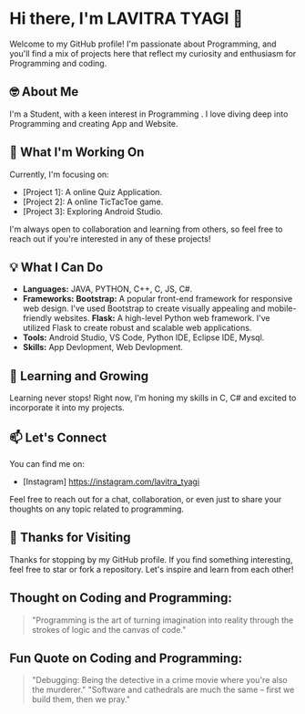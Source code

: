 # Hi there, I'm LAVITRA TYAGI 👋

Welcome to my GitHub profile! I'm passionate about Programming, and you'll find a mix of projects here that reflect my curiosity and enthusiasm for Programming and coding.

## 🤓 About Me

I'm a Student, with a keen interest in Programming . I love diving deep into Programming and creating App and Website.

## 🚀 What I'm Working On

Currently, I'm focusing on:

- [Project 1]: A online Quiz Application.
- [Project 2]: A online TicTacToe game.
- [Project 3]: Exploring Android Studio.
  
I'm always open to collaboration and learning from others, so feel free to reach out if you're interested in any of these projects!

## 💡 What I Can Do

- **Languages:** JAVA, PYTHON, C++, C, JS, C#.
- **Frameworks:** **Bootstrap:** A popular front-end framework for responsive web design. I've used Bootstrap to create visually appealing and mobile-friendly websites.
                  **Flask:** A high-level Python web framework. I've utilized Flask to create robust and scalable web applications.
- **Tools:** Android Studio, VS Code, Python IDE, Eclipse IDE, Mysql.
- **Skills:** App Devlopment, Web Devlopment.

## 🌱 Learning and Growing

Learning never stops! Right now, I'm honing my skills in C, C# and excited to incorporate it into my projects.

## 📫 Let's Connect

You can find me on:

- [Instagram] https://instagram.com/lavitra_tyagi

Feel free to reach out for a chat, collaboration, or even just to share your thoughts on any topic related to programming.

## 🎉 Thanks for Visiting

Thanks for stopping by my GitHub profile. If you find something interesting, feel free to star or fork a repository. Let's inspire and learn from each other!

## Thought on Coding and Programming:

> "Programming is the art of turning imagination into reality through the strokes of logic and the canvas of code." 

## Fun Quote on Coding and Programming:

> "Debugging: Being the detective in a crime movie where you're also the murderer."
> "Software and cathedrals are much the same – first we build them, then we pray."

